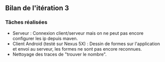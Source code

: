 ## Bilan de l'itération 3

### Tâches réalisées


* Serveur : Connexion client/serveur mais on ne peut pas encore configurer les ip depuis maven.
* Client Android (testé sur Nexus 5X) : Dessin de formes sur l'application et envoi au serveur, les formes ne sont pas encore reconnues.
* Nettoyage des traces de "trouver le nombre".
